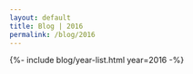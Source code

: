 ```yaml
---
layout: default
title: Blog | 2016
permalink: /blog/2016
---
```


{%- include blog/year-list.html year=2016 -%}